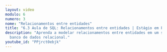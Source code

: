 ```yaml
---
layout: video
modulo: 6
numero: 3
nome: "Relacionamentos entre entidades"
title: "6.3 Aula de SQL: Relacionamentos entre entidades | Estágio em Programação"
description: "Aprenda a modelar relacionamentos entre entidades em um sistema de
  banco de dados relacional."
youtube_id: "PPjrct0ebjk"
---
```


